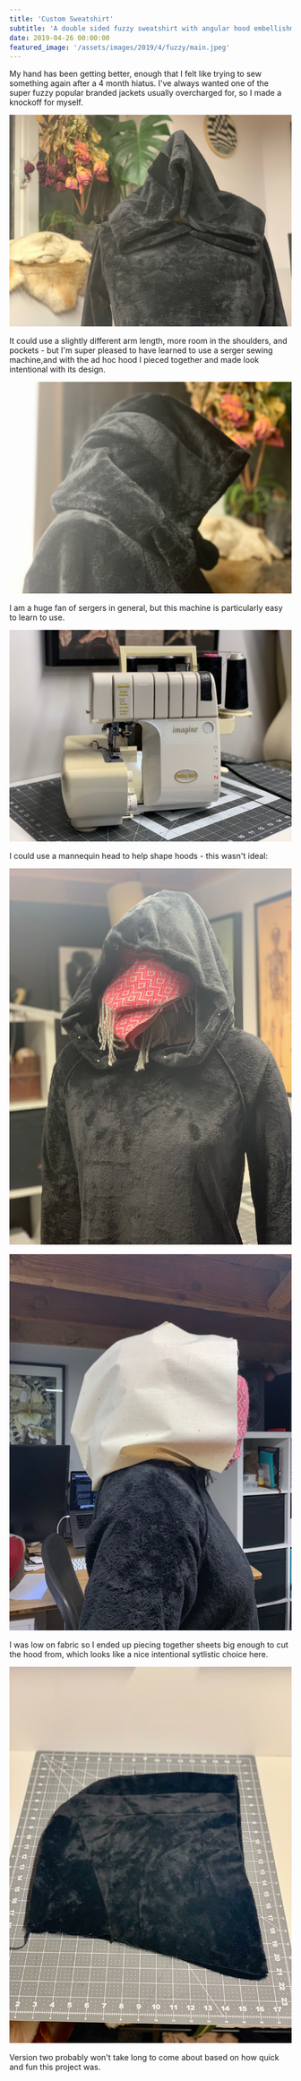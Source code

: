 ```yaml
---
title: 'Custom Sweatshirt'
subtitle: 'A double sided fuzzy sweatshirt with angular hood embellishments'
date: 2019-04-26 00:00:00
featured_image: '/assets/images/2019/4/fuzzy/main.jpeg'
---
```


My hand has been getting better, enough that I felt like trying to sew something again after a 4 month hiatus. I've always wanted one of the super fuzzy popular branded jackets usually overcharged for, so I made a knockoff for myself. 

<p align="center">
<img src="/assets/images/2019/4/fuzzy/front.jpeg">
</p>


It could use a slightly different arm length, more room in the shoulders, and pockets - but I'm super pleased to have learned to use a serger sewing machine,and with the ad hoc hood I pieced together and made look intentional with its design. 

<p align="center">
<img src="/assets/images/2019/4/fuzzy/side.jpeg">
</p>


I am a huge fan of sergers in general, but this machine is particularly easy to learn to use.

<p align="center">
<img src="/assets/images/2019/4/fuzzy/serger.jpeg">
</p>

I could use a mannequin head to help shape hoods - this wasn't ideal:

<p align="center">
<img src="/assets/images/2019/4/fuzzy/head.jpeg">
</p>

<p align="center">
<img src="/assets/images/2019/4/fuzzy/adhochood.jpeg">
</p>

I was low on fabric so I ended up piecing together sheets big enough to cut the hood from, which looks like a nice intentional sytlistic choice here.

<p align="center">
<img src="/assets/images/2019/4/fuzzy/pieces.jpeg">
</p>

Version two probably won't take long to come about based on how quick and fun this project was.

